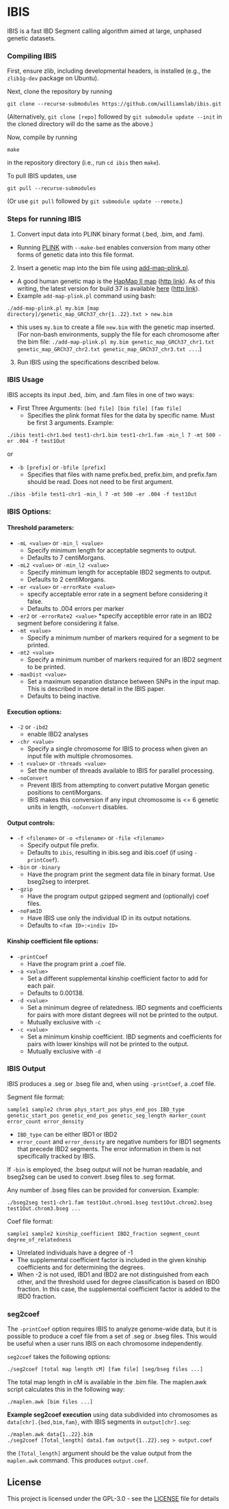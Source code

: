 # IBIS

IBIS is a fast IBD Segment calling algorithm aimed at large, unphased genetic datasets.

### Compiling IBIS

First, ensure zlib, including developmental headers, is installed (e.g., the `zlib1g-dev` package on Ubuntu).

Next, clone the repository by running

    git clone --recurse-submodules https://github.com/williamslab/ibis.git

(Alternatively, `git clone [repo]` followed by `git submodule update --init` in the cloned directory will do the same as the above.)

Now, compile by running

    make

in the repository directory (i.e., run `cd ibis` then `make`).

To pull IBIS updates, use

    git pull --recurse-submodules

(Or use `git pull` followed by `git submodule update --remote`.)

### Steps for running IBIS

1. Convert input data into PLINK binary format (.bed, .bim, and .fam).
  * Running [PLINK](https://www.cog-genomics.org/plink2/) with `--make-bed` enables conversion from many other forms of genetic data into this file format.

2. Insert a genetic map into the bim file using [add-map-plink.pl](add-map-plink.pl).
  * A good human genetic map is the [HapMap II map](ftp://ftp.ncbi.nlm.nih.gov/hapmap/recombination/) ([http link](http://bit.ly/33s6XQG)). As of this writing, the latest version for build 37 is available [here](ftp://ftp.ncbi.nlm.nih.gov/hapmap/recombination/2011-01_phaseII_B37/genetic_map_HapMapII_GRCh37.tar.gz) ([http link](http://bit.ly/2QuvNu9)).
  * Example `add-map-plink.pl` command using bash:

```
./add-map-plink.pl my.bim [map directory]/genetic_map_GRCh37_chr{1..22}.txt > new.bim
```
  * this uses `my.bim` to create a file `new.bim` with the genetic map inserted. (For non-bash environments, supply the file for each chromosome after the bim file: `./add-map-plink.pl my.bim genetic_map_GRCh37_chr1.txt genetic_map_GRCh37_chr2.txt genetic_map_GRCh37_chr3.txt ...`.)

3. Run IBIS using the specifications described below.

### IBIS Usage

IBIS accepts its input .bed, .bim, and .fam files in one of two ways:

* First Three Arguments: `[bed file] [bim file] [fam file]`
	* Specifies the plink format files for the data by specific name. Must be first 3 arguments.
Example:
```
./ibis test1-chr1.bed test1-chr1.bim test1-chr1.fam -min_l 7 -mt 500 -er .004 -f test1Out
```
or
* `-b [prefix]` or `-bfile [prefix]`
	* Specifies that files with name prefix.bed, prefix.bim, and prefix.fam should be read. Does not need to be first argument.

```
./ibis -bfile test1-chr1 -min_l 7 -mt 500 -er .004 -f test1Out
```
### IBIS Options:

#### Threshold parameters:
* `-mL <value>` or `-min_l <value>`
	* Specify minimum length for acceptable segments to output.
	* Defaults to 7 centiMorgans.
* `-mL2 <value>` or `-min_l2 <value>`
	* Specify minimum length for acceptable IBD2 segments to output.
	* Defaults to 2 centiMorgans.
* `-er <value>` or `-errorRate <value>`
	* specify acceptable error rate in a segment before considering it false.
	* Defaults to .004 errors per marker
* `-er2` or `-errorRate2 <value>`
	*specify acceptible error rate in an IBD2 segment before considering it false.
* `-mt <value>`
	* Specify a minimum number of markers required for a segment to be printed.
* `-mt2 <value>`
	* Specify a minimum number of markers required for an IBD2 segment to be printed.
* `-maxDist <value>`
	* Set a maximum separation distance between SNPs in the input map. This is described in more detail in the IBIS paper.
	* Defaults to being inactive.

#### Execution options:
* `-2` or `-ibd2`
	* enable IBD2 analyses
* `-chr <value>`
	* Specify a single chromosome for IBIS to process when given an input file with multiple chromosomes.
* `-t <value>` or `-threads <value>`
	* Set the number of threads available to IBIS for parallel processing.
* `-noConvert`
	* Prevent IBIS from attempting to convert putative Morgan genetic positions to centiMorgans.
	* IBIS makes this conversion if any input chromosome is <= 6 genetic units in length, `-noConvert` disables.

#### Output controls:
* `-f <filename>` or `-o <filename>` or `-file <filename>`
	* Specify output file prefix.
	* Defaults to `ibis`, resulting in ibis.seg and ibis.coef (if using `-printCoef`).
* `-bin` or `-binary`
	* Have the program print the segment data file in binary format. Use bseg2seg to interpret.
* `-gzip`
	* Have the program output gzipped segment and (optionally) coef files.
* `-noFamID`
	* Have IBIS use only the individual ID in its output notations.
	* Defaults to `<fam ID>:<indiv ID>`

#### Kinship coefficient file options:
* `-printCoef`
	* Have the program print a .coef file.
* `-a <value>`
	* Set a different supplemental kinship coefficient factor to add for each pair.
	* Defaults to 0.00138.
* `-d <value>`
	* Set a minimum degree of relatedness. IBD segments and coefficients for pairs with more distant degrees will not be printed to the output.
	* Mutually exclusive with `-c`
* `-c <value>`
	* Set a minimum kinship coefficient. IBD segments and coefficients for pairs with lower kinships will not be printed to the output.
	* Mutually exclusive with `-d`

### IBIS Output

IBIS produces a .seg or .bseg file and, when using `-printCoef`, a .coef file.

Segment file format:
```
sample1 sample2 chrom phys_start_pos phys_end_pos IBD_type genetic_start_pos genetic_end_pos genetic_seg_length marker_count error_count error_density
```
* `IBD_type` can be either IBD1 or IBD2
* `error_count` and `error_density` are negative numbers for IBD1 segments that precede IBD2 segments. The error information in them is not specifically tracked by IBIS.

If `-bin` is employed, the .bseg output will not be human readable, and bseg2seg can be used to convert .bseg files to .seg format.

Any number of .bseg files can be provided for conversion.
Example:
```
./bseg2seg test1-chr1.fam test1Out.chrom1.bseg test1Out.chrom2.bseg test1Out.chrom3.bseg ...
```


Coef file format:
```
sample1 sample2 kinship_coefficient IBD2_fraction segment_count degree_of_relatedness
```
* Unrelated individuals have a degree of -1
* The supplemental coefficient factor is included in the given kinship coefficients and for determining the degrees.
* When -2 is not used, IBD1 and IBD2 are not distinguished from each other, and the threshold used for degree classification is based on IBD0 fraction. In this case, the supplemental coefficient factor is added to the IBD0 fraction.

### seg2coef

The `-printCoef` option requires IBIS to analyze genome-wide data, but it is possible to produce a coef file from a set of .seg or .bseg files. This would be useful when a user runs IBIS on each chromosome independently.

`seg2coef` takes the following options:

    ./seg2coef [total map length cM] [fam file] [seg/bseg files ...]

The total map length in cM is available in the .bim file. The maplen.awk script calculates this in the following way:

    ./maplen.awk [bim files ...]

**Example seg2coef execution** using data subdivided into chromosomes as `data[chr].{bed,bim,fam}`, with IBIS segments in `output[chr].seg`:

    ./maplen.awk data{1..22}.bim
    ./seg2coef [Total_length] data1.fam output{1..22}.seg > output.coef

the `[Total_length]` argument should be the value output from the `maplen.awk` command. This produces `output.coef`.

## License

This project is licensed under the GPL-3.0 - see the [LICENSE](LICENSE) file for details
